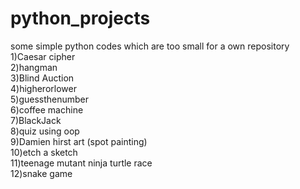 # python_projects
some simple python codes which are too small for a own repository<br/>
1)Caesar cipher<br/>
2)hangman <br/>
3)Blind Auction <br />
4)higherorlower <br />
5)guessthenumber <br />
6)coffee machine <br />
7)BlackJack <br />
8)quiz using oop<br />
9)Damien hirst art (spot painting)<br />
10)etch a sketch<br />
11)teenage mutant ninja turtle race <br />
12)snake game <br/>

